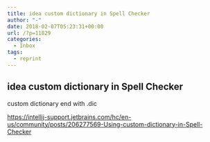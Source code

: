 ```yaml
---
title: idea custom dictionary in Spell Checker
author: "-"
date: 2018-02-07T05:23:31+00:00
url: /?p=11829
categories:
  - Inbox
tags:
  - reprint
---
```

## idea custom dictionary in Spell Checker

custom dictionary end with .dic

<https://intellij-support.jetbrains.com/hc/en-us/community/posts/206277569-Using-custom-dictionary-in-Spell-Checker>
